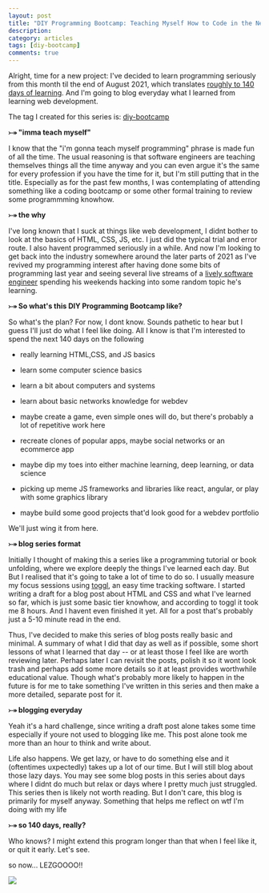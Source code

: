 ```yaml
---
layout: post
title: "DIY Programming Bootcamp: Teaching Myself How to Code in the Next 140 (or more) Days"
description: 
category: articles
tags: [diy-bootcamp]
comments: true
---
```


Alright, time for a new project: I've decided to learn programming seriously from this month til the end of August 2021, which translates <u>roughly to 140 days of learning</u>. And I'm going to blog everyday what I learned from learning web development.

The tag I created for this series is: <a href="/tags#diy-bootcamp">diy-bootcamp</a>

<!-- more -->  

<strong>⤐ "imma teach myself"</strong>

I know that the "i'm gonna teach myself programming" phrase is made fun of all the time. The usual reasoning is that  software engineers are teaching themselves things all the time anyway and you can even argue it's the same for every profession if you have the time for it, but I'm still putting that in the title. Especially as for the past few months, I was contemplating of attending something like a coding bootcamp or some other formal training to review some programmming knowhow.

<strong>⤐ the why</strong>

I've long known that I suck at things like web development, I didnt bother to look at the basics of HTML, CSS, JS, etc. I just did the typical trial and error route. I also havent programmed seriously in a while. And now I'm looking to get back into the industry somewhere around the later parts of 2021 as I've revived my programming interest after having done some bits of programming last year and seeing several live streams of a <a href="https://youtube.com/playlist?list=PLzFUMGbVxlQs5s-LNAyKgcq5SL28ZLLKC">lively software engineer</a> spending his weekends hacking into some random topic he's learning.

<strong>⤐ So what's this DIY Programming Bootcamp like?</strong>

So what's the plan? For now, I dont know. Sounds pathetic to hear but I guess I'll just do what I feel like doing. All I know is that I'm interested to spend the next 140 days on the following

- really learning HTML,CSS, and JS basics

- learn some computer science basics

- learn a bit about computers and systems

- learn about basic networks knowledge for webdev

- maybe create a game, even simple ones will do, but there's probably a lot of repetitive work here

- recreate clones of popular apps, maybe social networks or an ecommerce app

- maybe dip my toes into either machine learning, deep learning, or data science

- picking up meme JS frameworks and libraries like react, angular, or play with some graphics library

- maybe build some good projects that'd look good for a webdev  portfolio

We'll just wing it from here.

<strong>⤐ blog series format</strong>

Initially I thought of making this a series like a programming tutorial or book unfolding, where we explore deeply the things I've learned each day. But But I realised that it's going to take a lot of time to do so. I usually measure my focus sessions using [toggl](https://toggl.com/), an easy time tracking software. I started writing a draft for a blog post about HTML and CSS and what I've learned so far, which is just some basic tier knowhow, and according to toggl it took me 8 hours. And I havent even finished it yet. All for a post that's probably just a 5-10 minute read in the end.

Thus, I've decided to make this series of blog posts really basic and minimal. A summary of what I did that day as well as if possible, some short lessons of what I learned that day -- or at least those I feel like are worth reviewing later. Perhaps later I can revisit the posts, polish it so it wont look trash and perhaps add some more details so it at least provides worthwhile educational value. Though what's probably more likely to happen in the future is for me to take something I've written in this series and then make a more detailed, separate post for it.

<strong>⤐ blogging everyday</strong>

Yeah it's a hard challenge, since writing a draft post alone takes some time especially if youre not used to blogging like me. This post alone took me more than an hour to think and write about. 

Life also happens. We get lazy, or have to do something else and it (oftentimes uxpectedly) takes up a lot of our time. But I will still blog about those lazy days. You may see some blog posts in this series about days where I didnt do much but relax or days where I pretty much just struggled. This series then is likely not worth reading. But I don't care, this blog is primarily for myself anyway. Something that helps me reflect on wtf I'm doing with my life

<strong>⤐ so 140 days, really?</strong>

Who knows? I might extend this program longer than that when I feel like it, or quit it early. Let's see.

so now... LEZGOOOO!!

<a href="https://youtu.be/QULj7MecgaQ"><img src="https://lh3.googleusercontent.com/pw/ACtC-3eICs42nur1-pwZSWN8MfcPfqL4bl8r56KUjbJQk8qDQJnS_00tI3a9dsV3Pke3UBRcxkYElPLFnm4USL4RmZF9mCY3_ABagFBMVdF9EJG5K5QBxjhz2rXjxGtS57Uqm9hKMGltEqVUw7ItD-dLb5CW=w500-h210-no?authuser=0"></a>
